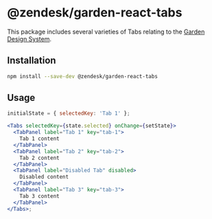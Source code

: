 # @zendesk/garden-react-tabs

This package includes several varieties of Tabs relating to
the [Garden Design System](http://zendeskgarden.github.io/).

## Installation

```sh
npm install --save-dev @zendesk/garden-react-tabs
```

## Usage

```jsx static
initialState = { selectedKey: 'Tab 1' };

<Tabs selectedKey={state.selected} onChange={setState}>
  <TabPanel label="Tab 1" key="tab-1">
    Tab 1 content
  </TabPanel>
  <TabPanel label="Tab 2" key="tab-2">
    Tab 2 content
  </TabPanel>
  <TabPanel label="Disabled Tab" disabled>
    Disabled content
  </TabPanel>
  <TabPanel label="Tab 3" key="tab-3">
    Tab 3 content
  </TabPanel>
</Tabs>;
```
